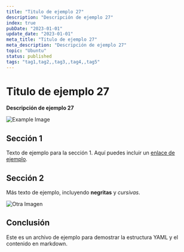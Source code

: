```yaml
---
title: "Titulo de ejemplo 27"
description: "Descripción de ejemplo 27"
index: true
pubDate: "2023-01-01"
update_date: "2023-01-01"
meta_title: "Titulo de ejemplo 27"
meta_description: "Descripción de ejemplo 27"
topic: "Ubuntu"
status: published
tags: "tag1,tag2,,tag3,,tag4,,tag5"
---
```


# Titulo de ejemplo 27

**Descripción de ejemplo 27**

![Example Image](https://via.placeholder.com/150)

## Sección 1

Texto de ejemplo para la sección 1. Aquí puedes incluir un [enlace de ejemplo](https://example.com).

## Sección 2

Más texto de ejemplo, incluyendo **negritas** y *cursivas*. 

![Otra Imagen](https://via.placeholder.com/200)

## Conclusión

Este es un archivo de ejemplo para demostrar la estructura YAML y el contenido en markdown.
